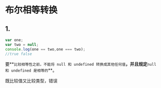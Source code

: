 # 布尔相等转换

## 1.

``` javascript
var one;
var two = null;
console.log(one == two,one === two);
//true false
```

要**`比较相等性之前，不能将 null 和 undefined 转换成其他任何值`**，并且规定**`null 和 undefined 是相等的`**。

既比较值又比较类型，错误